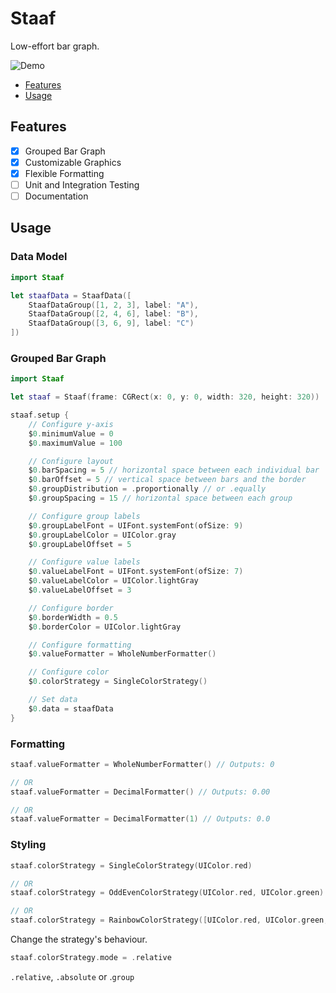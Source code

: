 # Staaf

Low-effort bar graph.

![Demo](https://github.com/robhendriks/Staaf/raw/master/Screenshots/1.gif)

- [Features](#features)
- [Usage](#usage)

## Features

- [x] Grouped Bar Graph
- [x] Customizable Graphics
- [x] Flexible Formatting
- [ ] Unit and Integration Testing
- [ ] Documentation

## Usage

### Data Model

```swift
import Staaf

let staafData = StaafData([
    StaafDataGroup([1, 2, 3], label: "A"),
    StaafDataGroup([2, 4, 6], label: "B"),
    StaafDataGroup([3, 6, 9], label: "C")
])
```

### Grouped Bar Graph

```swift
import Staaf

let staaf = Staaf(frame: CGRect(x: 0, y: 0, width: 320, height: 320))

staaf.setup {
    // Configure y-axis
    $0.minimumValue = 0
    $0.maximumValue = 100

    // Configure layout
    $0.barSpacing = 5 // horizontal space between each individual bar
    $0.barOffset = 5 // vertical space between bars and the border
    $0.groupDistribution = .proportionally // or .equally
    $0.groupSpacing = 15 // horizontal space between each group

    // Configure group labels
    $0.groupLabelFont = UIFont.systemFont(ofSize: 9)
    $0.groupLabelColor = UIColor.gray
    $0.groupLabelOffset = 5

    // Configure value labels
    $0.valueLabelFont = UIFont.systemFont(ofSize: 7)
    $0.valueLabelColor = UIColor.lightGray
    $0.valueLabelOffset = 3

    // Configure border
    $0.borderWidth = 0.5
    $0.borderColor = UIColor.lightGray

    // Configure formatting
    $0.valueFormatter = WholeNumberFormatter()

    // Configure color
    $0.colorStrategy = SingleColorStrategy()

    // Set data
    $0.data = staafData
}
```

### Formatting

```swift
staaf.valueFormatter = WholeNumberFormatter() // Outputs: 0

// OR
staaf.valueFormatter = DecimalFormatter() // Outputs: 0.00

// OR
staaf.valueFormatter = DecimalFormatter(1) // Outputs: 0.0
```

### Styling

```swift
staaf.colorStrategy = SingleColorStrategy(UIColor.red)

// OR
staaf.colorStrategy = OddEvenColorStrategy(UIColor.red, UIColor.green)

// OR
staaf.colorStrategy = RainbowColorStrategy([UIColor.red, UIColor.green, UIColor.blue])
```

Change the strategy's behaviour.

```swift
staaf.colorStrategy.mode = .relative
```

`.relative`, `.absolute` or .`group`
